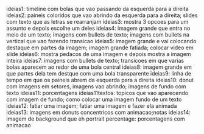 ideias1: timeline com bolas que vao passando da esquerda para a direita
ideias2: paineis coloridos que vao abrindo da esquerda para a direita; slides com texto que as letras se rearranjam
ideias3: mostra 3 opcoes para um assunto e depois escolhe um deles
ideias4: imagem grande que entra no meio de um texto; imagens com bullets de texto; imagens com bullets na vertical que vao fazendo transicao
ideias5: imagem grande e vai colocando destaque em partes da imagem; imagem grande fatiada; colocar video em slide
ideias6: mostra pedacos de uma imagem e depois mostra a imagem inteira
ideias7: imagens com bullets de texto; transicoes em que varias bolas aparecem ao redor de uma bola central
ideias8: imagem grande em que partes dela tem destque com uma bola transparente
ideias9: linha de tempo em que os paineis abrem da esquerda para a direita
ideias10: donut com imagens em setores, imagens vao abrindo; imagens de fundo com texto
ideias11: porcentagens
ideias11textos: topicos que vao aparecendo com imagem de fundo; como colocar uma imagem fundo de um texto
ideias12: fatiar uma imagem; fatiar uma imagem e fazer ela animada
ideias13: imagens em donuts concentricos com animacao;notas
ideias14: imagem de background que eh portrait
percentage: porcentagens com animacao
 
